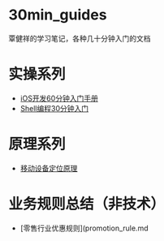 30min_guides
============

覃健祥的学习笔记，各种几十分钟入门的文档

# 实操系列
- [iOS开发60分钟入门手册](ios.md)
- [Shell编程30分钟入门](shell.md)

# 原理系列
- [移动设备定位原理](how_does_mobile_device_get_location.md)

# 业务规则总结（非技术）
- [零售行业优惠规则](promotion_rule.md
